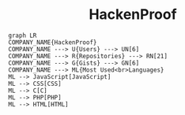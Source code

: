 <h1 align="center">HackenProof</h1>

```mermaid
graph LR
COMPANY_NAME{HackenProof}
COMPANY_NAME ---> U{Users} ---> UN[6]
COMPANY_NAME ---> R{Repositories} ---> RN[21]
COMPANY_NAME ---> G{Gists} ---> GN[6]
COMPANY_NAME ---> ML{Most Used<br>Languages}
ML --> JavaScript[JavaScript]
ML --> CSS[CSS]
ML --> C[C]
ML --> PHP[PHP]
ML --> HTML[HTML]
```
